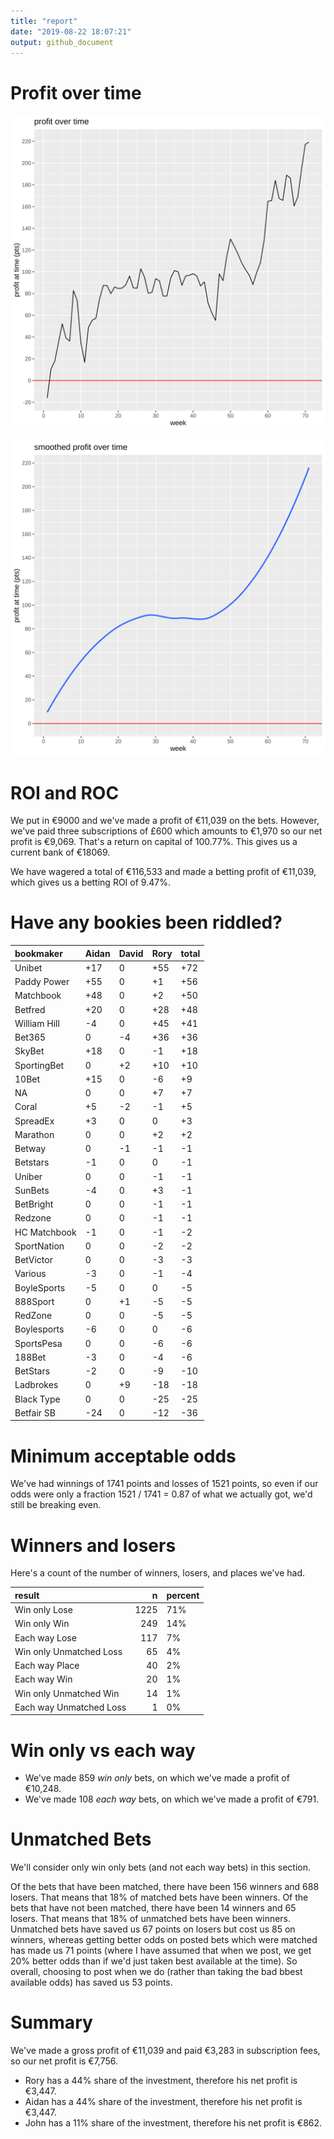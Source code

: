 ```yaml
---
title: "report"
date: "2019-08-22 18:07:21"
output: github_document
---
```




# Profit over time

![plot of chunk profit-over-time](figure/profit-over-time-1.png)

![plot of chunk profit-over-time-smooth](figure/profit-over-time-smooth-1.png)


# ROI and ROC



We put in €9000 and we've made a profit of €11,039 on the bets. However, we've paid three subscriptions of £600 which amounts to €1,970 so our net profit is €9,069. That's a return on capital of 100.77%. This gives us a current bank of €18069.

We have wagered a total of €116,533 and made a betting profit of €11,039, which gives us a betting ROI of 9.47%.


# Have any bookies been riddled?


|bookmaker    |Aidan |David |Rory |total |
|:------------|:-----|:-----|:----|:-----|
|Unibet       |+17   |0     |+55  |+72   |
|Paddy Power  |+55   |0     |+1   |+56   |
|Matchbook    |+48   |0     |+2   |+50   |
|Betfred      |+20   |0     |+28  |+48   |
|William Hill |-4    |0     |+45  |+41   |
|Bet365       |0     |-4    |+36  |+36   |
|SkyBet       |+18   |0     |-1   |+18   |
|SportingBet  |0     |+2    |+10  |+10   |
|10Bet        |+15   |0     |-6   |+9    |
|NA           |0     |0     |+7   |+7    |
|Coral        |+5    |-2    |-1   |+5    |
|SpreadEx     |+3    |0     |0    |+3    |
|Marathon     |0     |0     |+2   |+2    |
|Betway       |0     |-1    |-1   |-1    |
|Betstars     |-1    |0     |0    |-1    |
|Uniber       |0     |0     |-1   |-1    |
|SunBets      |-4    |0     |+3   |-1    |
|BetBright    |0     |0     |-1   |-1    |
|Redzone      |0     |0     |-1   |-1    |
|HC Matchbook |-1    |0     |-1   |-2    |
|SportNation  |0     |0     |-2   |-2    |
|BetVictor    |0     |0     |-3   |-3    |
|Various      |-3    |0     |-1   |-4    |
|BoyleSports  |-5    |0     |0    |-5    |
|888Sport     |0     |+1    |-5   |-5    |
|RedZone      |0     |0     |-5   |-5    |
|Boylesports  |-6    |0     |0    |-6    |
|SportsPesa   |0     |0     |-6   |-6    |
|188Bet       |-3    |0     |-4   |-6    |
|BetStars     |-2    |0     |-9   |-10   |
|Ladbrokes    |0     |+9    |-18  |-18   |
|Black Type   |0     |0     |-25  |-25   |
|Betfair SB   |-24   |0     |-12  |-36   |


# Minimum acceptable odds



We've had winnings of 1741 points and losses of 1521 points, so even if our odds were only a fraction 1521 / 1741 = 0.87 of what we actually got, we'd still be breaking even.


# Winners and losers

Here's a count of the number of winners, losers, and places we've had.


|result                  |    n|percent |
|:-----------------------|----:|:-------|
|Win only Lose           | 1225|71%     |
|Win only Win            |  249|14%     |
|Each way Lose           |  117|7%      |
|Win only Unmatched Loss |   65|4%      |
|Each way Place          |   40|2%      |
|Each way Win            |   20|1%      |
|Win only Unmatched Win  |   14|1%      |
|Each way Unmatched Loss |    1|0%      |


# Win only vs each way



* We've made 859 _win only_ bets, on which we've made a profit of €10,248. 
* We've made 108 _each way_ bets, on which we've made a profit of €791.


# Unmatched Bets



We'll consider only win only bets (and not each way bets) in this section.

Of the bets that have been matched, there have been 156 winners and 688 losers. That means that 18% of matched bets have been winners. Of the bets that have not been matched, there have been 14 winners and 65 losers. That means that 18% of unmatched bets have been winners. Unmatched bets have saved us 67 points on losers but cost us 85 on winners, whereas getting better odds on posted bets which were matched has made us 71 points (where I have assumed that when we post, we get 20% better odds than if we'd just taken best available at the time). So overall, choosing to post when we do (rather than taking the bad bbest available odds) has saved us 53 points.


# Summary



We've made a gross profit of €11,039 and paid €3,283 in subscription fees, so our net profit is €7,756.

* Rory has a 44% share of the investment, therefore his net profit is €3,447.
* Aidan has a 44% share of the investment, therefore his net profit is €3,447.
* John has a 11% share of the investment, therefore his net profit is €862.
